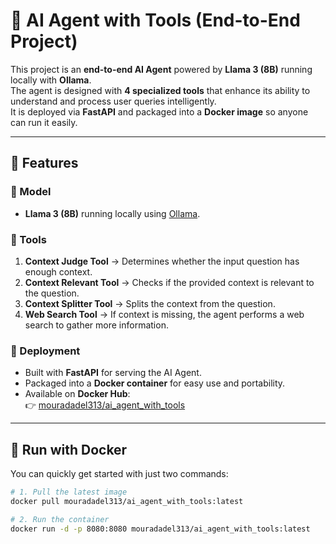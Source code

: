 # 🧠 AI Agent with Tools (End-to-End Project)

This project is an **end-to-end AI Agent** powered by **Llama 3 (8B)** running locally with **Ollama**.  
The agent is designed with **4 specialized tools** that enhance its ability to understand and process user queries intelligently.  
It is deployed via **FastAPI** and packaged into a **Docker image** so anyone can run it easily.

---

## 🚀 Features

### 🔹 Model
- **Llama 3 (8B)** running locally using [Ollama](https://ollama.ai/).

### 🔹 Tools
1. **Context Judge Tool** → Determines whether the input question has enough context.  
2. **Context Relevant Tool** → Checks if the provided context is relevant to the question.  
3. **Context Splitter Tool** → Splits the context from the question.  
4. **Web Search Tool** → If context is missing, the agent performs a web search to gather more information.

### 🔹 Deployment
- Built with **FastAPI** for serving the AI Agent.  
- Packaged into a **Docker container** for easy use and portability.  
- Available on **Docker Hub**:  
  👉 [mouradadel313/ai_agent_with_tools](https://hub.docker.com/repository/docker/mouradadel313/ai_agent_with_tools/tags)

---

## 🐳 Run with Docker

You can quickly get started with just two commands:

```bash
# 1. Pull the latest image
docker pull mouradadel313/ai_agent_with_tools:latest

# 2. Run the container
docker run -d -p 8080:8080 mouradadel313/ai_agent_with_tools:latest
